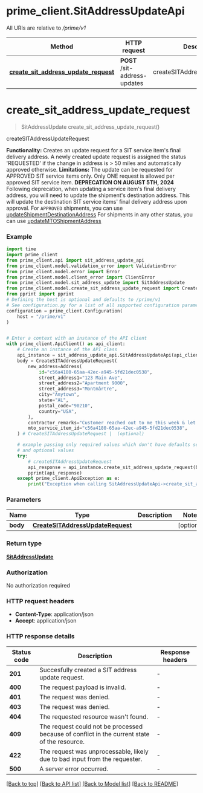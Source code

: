 # prime_client.SitAddressUpdateApi

All URIs are relative to */prime/v1*

Method | HTTP request | Description
------------- | ------------- | -------------
[**create_sit_address_update_request**](SitAddressUpdateApi.md#create_sit_address_update_request) | **POST** /sit-address-updates | createSITAddressUpdateRequest


# **create_sit_address_update_request**
> SitAddressUpdate create_sit_address_update_request()

createSITAddressUpdateRequest

**Functionality:** Creates an update request for a SIT service item's final delivery address. A newly created update request is assigned the status 'REQUESTED'  if the change in address is > 50 miles and automatically approved otherwise.  **Limitations:** The update can be requested for APPROVED SIT service items only. Only ONE request is allowed per approved SIT service item.  **DEPRECATION ON AUGUST 5TH, 2024** Following deprecation, when updating a service item's final delivery address, you will need to update the shipment's destination address. This will update the destination SIT service items' final delivery address upon approval. For `APPROVED` shipments, you can use [updateShipmentDestinationAddress](#mtoShipment/updateShipmentDestinationAddress) For shipments in any other status, you can use [updateMTOShipmentAddress](#mtoShipment/updateMTOShipmentAddress) 

### Example


```python
import time
import prime_client
from prime_client.api import sit_address_update_api
from prime_client.model.validation_error import ValidationError
from prime_client.model.error import Error
from prime_client.model.client_error import ClientError
from prime_client.model.sit_address_update import SitAddressUpdate
from prime_client.model.create_sit_address_update_request import CreateSITAddressUpdateRequest
from pprint import pprint
# Defining the host is optional and defaults to /prime/v1
# See configuration.py for a list of all supported configuration parameters.
configuration = prime_client.Configuration(
    host = "/prime/v1"
)


# Enter a context with an instance of the API client
with prime_client.ApiClient() as api_client:
    # Create an instance of the API class
    api_instance = sit_address_update_api.SitAddressUpdateApi(api_client)
    body = CreateSITAddressUpdateRequest(
        new_address=Address(
            id="c56a4180-65aa-42ec-a945-5fd21dec0538",
            street_address1="123 Main Ave",
            street_address2="Apartment 9000",
            street_address3="Montmârtre",
            city="Anytown",
            state="AL",
            postal_code="90210",
            country="USA",
        ),
        contractor_remarks="Customer reached out to me this week & let me know they want to move closer to family.",
        mto_service_item_id="c56a4180-65aa-42ec-a945-5fd21dec0538",
    ) # CreateSITAddressUpdateRequest |  (optional)

    # example passing only required values which don't have defaults set
    # and optional values
    try:
        # createSITAddressUpdateRequest
        api_response = api_instance.create_sit_address_update_request(body=body)
        pprint(api_response)
    except prime_client.ApiException as e:
        print("Exception when calling SitAddressUpdateApi->create_sit_address_update_request: %s\n" % e)
```


### Parameters

Name | Type | Description  | Notes
------------- | ------------- | ------------- | -------------
 **body** | [**CreateSITAddressUpdateRequest**](CreateSITAddressUpdateRequest.md)|  | [optional]

### Return type

[**SitAddressUpdate**](SitAddressUpdate.md)

### Authorization

No authorization required

### HTTP request headers

 - **Content-Type**: application/json
 - **Accept**: application/json


### HTTP response details

| Status code | Description | Response headers |
|-------------|-------------|------------------|
**201** | Succesfully created a SIT address update request. |  -  |
**400** | The request payload is invalid. |  -  |
**401** | The request was denied. |  -  |
**403** | The request was denied. |  -  |
**404** | The requested resource wasn&#39;t found. |  -  |
**409** | The request could not be processed because of conflict in the current state of the resource. |  -  |
**422** | The request was unprocessable, likely due to bad input from the requester. |  -  |
**500** | A server error occurred. |  -  |

[[Back to top]](#) [[Back to API list]](../README.md#documentation-for-api-endpoints) [[Back to Model list]](../README.md#documentation-for-models) [[Back to README]](../README.md)

